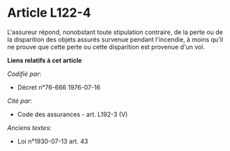 # Article L122-4

L'assureur répond, nonobstant toute stipulation contraire, de la perte ou de la disparition des objets assurés survenue
pendant l'incendie, à moins qu'il ne prouve que cette perte ou cette disparition est provenue d'un vol.

**Liens relatifs à cet article**

_Codifié par_:

  - Décret n°76-666 1976-07-16

_Cité par_:

  - Code des assurances - art. L192-3 (V)

_Anciens textes_:

  - Loi n°1930-07-13 art. 43

